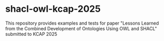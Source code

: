# shacl-owl-kcap-2025
This repository provides examples and tests for paper "Lessons Learned from the Combined Development of Ontologies Using  OWL and SHACL" submitted to KCAP 2025
